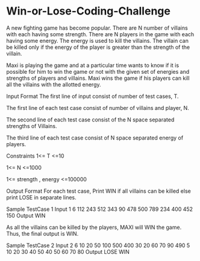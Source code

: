 # Win-or-Lose-Coding-Challenge
A new fighting game has become popular. There are N number of villains with each having some strength. There are N players in the game with each having some energy. The energy is used to kill the villains. The villain can be killed only if the energy of the player is greater than the strength of the villain. 

Maxi is playing the game and at a particular time wants to know if it is possible for him to win the game or not with the given set of energies and strengths of players and villains. Maxi wins the game if his players can kill all the villains with the allotted energy.



Input Format
The first line of input consist of number of test cases, T.

The first line of each test case consist of number of villains and player, N.

The second line of each test case consist of the N space separated strengths of Villains.

The third line of each test case consist of N space separated energy of players.



Constraints
1<= T <=10

1<= N <=1000

1<= strength , energy <=100000



Output Format
For each test case, Print WIN if all villains can be killed else print LOSE in separate lines.

Sample TestCase 1
Input
1
6
112 243 512 343 90 478 
500 789 234 400 452 150
Output
WIN

As all the villains can be killed by the players, MAXI will WIN the game. Thus, the final output is WIN.

Sample TestCase 2
Input
2
6
10 20 50 100 500 400 
30 20 60 70 90 490 
5
10 20 30 40 50 
40 50 60 70 80
Output
LOSE
WIN
